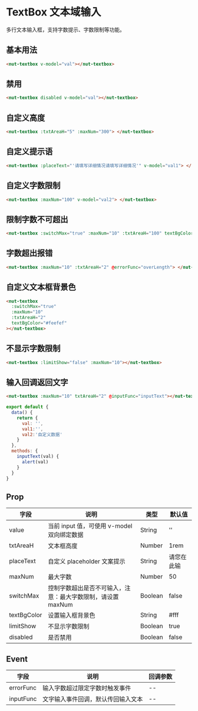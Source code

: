 # TextBox 文本域输入

多行文本输入框，支持字数提示、字数限制等功能。

## 基本用法

```html
<nut-textbox v-model="val"></nut-textbox>
```
## 禁用

```html
<nut-textbox disabled v-model="val"></nut-textbox>
```

## 自定义高度

```html
<nut-textbox :txtAreaH="5" :maxNum="300"> </nut-textbox>
```

## 自定义提示语

```html
<nut-textbox :placeText="'请填写详细情况请填写详细情况'" v-model="val1"> </nut-textbox>
```

## 自定义字数限制

```html
<nut-textbox :maxNum="100" v-model="val2"> </nut-textbox>
```

## 限制字数不可超出

```html
<nut-textbox :switchMax="true" :maxNum="10" :txtAreaH="100" textBgColor="#efefef" v-model="val3"></nut-textbox>

```

## 字数超出报错

```html
<nut-textbox :maxNum="10" :txtAreaH="2" @errorFunc="overLength"> </nut-textbox>
```

## 自定义文本框背景色

```html
<nut-textbox
  :switchMax="true"
  :maxNum="10"
  :txtAreaH="2"
  textBgColor="#feefef"
></nut-textbox>
```

## 不显示字数限制

```html
<nut-textbox :limitShow="false" :maxNum="10"></nut-textbox>
```

## 输入回调返回文字

```html
<nut-textbox :maxNum="10" txtAreaH="2" @inputFunc="inputText"></nut-textbox>
```

```javascript
export default {
  data() {
    return {
      val: '',
      val1:'',
      val2:'自定义数据'
    }
  },
  methods: {
    inputText(val) {
      alert(val)
    }
  }
}
```

## Prop

| 字段        | 说明                                                        | 类型    | 默认值     |
|-------------|-------------------------------------------------------------|---------|------------|
| value       | 当前 input 值，可使用 v-model 双向绑定数据                  | String  | ''         |
| txtAreaH    | 文本框高度                                                  | Number  | 1rem       |
| placeText   | 自定义 placeholder 文案提示                                 | String  | 请您在此输 |
| maxNum      | 最大字数                                                    | Number  | 50         |
| switchMax   | 控制字数超出是否不可输入，注意：最大字数限制，请设置 maxNum | Boolean | false      |
| textBgColor | 设置输入框背景色                                            | String  | #fff       |
| limitShow   | 不显示字数限制                                              | Boolean | true       |
| disabled    | 是否禁用                                                    | Boolean | false      |

## Event

| 字段      | 说明                               | 回调参数 |
|-----------|------------------------------------|----------|
| errorFunc | 输入字数超过限定字数时触发事件     | --       |
| inputFunc | 文字输入事件回调，默认传回输入文本 | --       |
